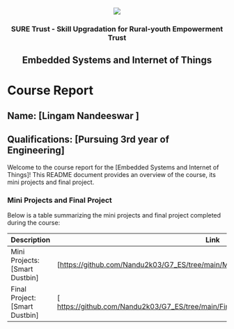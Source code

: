 <!-- PROJECT LOGO -->
<br />

<div align="center">
   <img src='https://user-images.githubusercontent.com/73131499/166115643-d3187f47-d38f-41b2-ae42-5ecbbc60de14.png' />


<h3 align="center">SURE Trust - Skill Upgradation for Rural-youth Empowerment Trust</h3>
  <h2>Embedded Systems and Internet of Things</h2>
</div>

# Course Report

## Name: [Lingam Nandeeswar ]

## Qualifications: [Pursuing 3rd year of Engineering]
Welcome to the course report for the [Embedded Systems and Internet of Things]! This README document provides an overview of the course, its mini projects and final project.

### Mini Projects and Final Project

Below is a table summarizing the mini projects and final project completed during the course:

| Description                               | Link                                    |
|-------------------------------------------|-----------------------------------------|
| Mini Projects: [Smart Dustbin]     | [https://github.com/Nandu2k03/G7_ES/tree/main/Mini%20Projects/Nandeeswar]                         |
| Final Project: [Smart Dustbin]     | [ https://github.com/Nandu2k03/G7_ES/tree/main/Final%20Capstone%20Project/Nandeeswar]                         |
